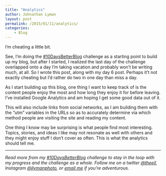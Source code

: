 ```yaml
---
title: "Analytics"
author: Johnathan Lyman
layout: post
permalink: /2015/01/11/analytics/
categories:
    - Blog
---
```


I’m cheating a little bit.

See, I’m doing the [#10DaysBetterBlog](/c/10daysbetterblog) challenge as a starting point to build up my blog, but after I started, I realized the last day of the challenge overlapped onto a day I’m taking vacation and probably won’t be writing much, at all. So I wrote this post, along with my day 6 post. Perhaps it’t not exactly cheating but I’d rather do two in one day than miss a day.

As I start building up this blog, one thing I want to keep track of is the content people enjoy the most and how long they enjoy it for before leaving. I’ve installed Google Analytics and am hoping I get some good data out of it.

This will also include links from social networks, as I am building them with the “utm” variables in the URLs so as to accurately determine via which method people are visiting the site and reading my content.

One thing I know may be surprising is what people find most interesting. Topics, stories, and ideas I like may not resonate as well with others and they might enjoy stuff I don’t cover as often. This is what the analytics should tell me.

* * *
_Read more from my [#10DaysBetterBlog](/c/10daysbetterblog) challenge to stay in the loop with my progress and the challenge as a whole. Follow me on a twitter [@theejl](//twitter.com/theejl), Instagram [@jlymanphoto](//instagram.com/jlymanphoto), or [email me](http://johnathanlyman.com/contact "Contact") if you’re adventurous._

